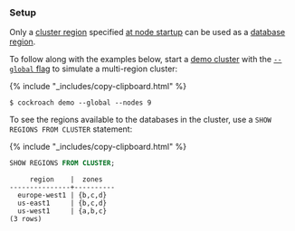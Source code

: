### Setup

Only a [cluster region](multiregion-overview.html#cluster-regions) specified [at node startup](cockroach-start.html#locality) can be used as a [database region](multiregion-overview.html#database-regions).

To follow along with the examples below, start a [demo cluster](cockroach-demo.html) with the [`--global` flag](cockroach-demo.html#general) to simulate a multi-region cluster:

{% include "_includes/copy-clipboard.html" %}
~~~ shell
$ cockroach demo --global --nodes 9
~~~

To see the regions available to the databases in the cluster, use a `SHOW REGIONS FROM CLUSTER` statement:

{% include "_includes/copy-clipboard.html" %}
~~~ sql
SHOW REGIONS FROM CLUSTER;
~~~

~~~
     region    |  zones
---------------+----------
  europe-west1 | {b,c,d}
  us-east1     | {b,c,d}
  us-west1     | {a,b,c}
(3 rows)
~~~
